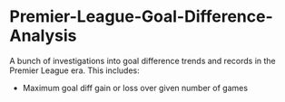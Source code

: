 # Premier-League-Goal-Difference-Analysis
A bunch of investigations into goal difference trends and records in the Premier League era.
This includes:
- Maximum goal diff gain or loss over given number of games
